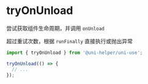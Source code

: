 # tryOnUnload

尝试获取组件生命周期，并调用 `onUnload`

超过重试次数，根据 `runFinally` 直接执行或抛出异常

```typescript
import { tryOnUnload } from '@uni-helper/uni-use';

tryOnUnload(() => {
  // ...
});
```
